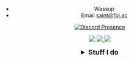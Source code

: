 <div align="center">


- Wassup 
- Email saint@fbi.ac

[![Discord Presence](https://lanyard-profile-readme.vercel.app/api/772477144198021180?theme=dark&bg=000000)](https://discord.com/users/772477144198021180)

</div>
<h3My accounts;</h3>
<p align="center">
   <a href="https://dsc.gg/SaintX" target"blank_"><img src="https://img.shields.io/badge/discord%20-7289DA.svg?&style=for-the-badge&logo=discord&logoColor=white"></a>
    <a href="https://github.com/Saint0-0" target"blank_"><img src="https://img.shields.io/badge/GitHub%20-191717.svg?&style=for-the-badge&logo=github&logoColor=white">
</a>
<a href="https://open.spotify.com/user/jr8j3c626v6kpxsfwxef3cnlg" target"blank_"><img src="https://img.shields.io/badge/Spotify%20-1ed760.svg?&style=for-the-badge&logo=spotify&logoColor=white"></a>

<details align="center">
  <summary style="font-weight: bold; font-size: 18px">Stuff I do</summary>
 <code><img height="20" src="https://raw.githubusercontent.com/github/explore/80688e429a7d4ef2fca1e82350fe8e3517d3494d/topics/javascript/javascript.png"></code>
   <code><img height="20" src="https://raw.githubusercontent.com/github/explore/80688e429a7d4ef2fca1e82350fe8e3517d3494d/topics/nodejs/nodejs.png"></code>
   <code><img height="20" src="https://raw.githubusercontent.com/github/explore/80688e429a7d4ef2fca1e82350fe8e3517d3494d/topics/python/python.png"></code>
   <code><img height="20" src="https://raw.githubusercontent.com/github/explore/main/topics/assembly/assembly.png"></code>
 <code><img height="20" src="https://github.com/github/explore/blob/main/topics/csharp/csharp.png?raw=true"></code>
   <code><img height="20" src="https://raw.githubusercontent.com/github/explore/main/topics/cpp/cpp.png"></code>
   <code><img height="20" src="https://raw.githubusercontent.com/github/explore/80688e429a7d4ef2fca1e82350fe8e3517d3494d/topics/lua/lua.png"></code>
   
</details>
